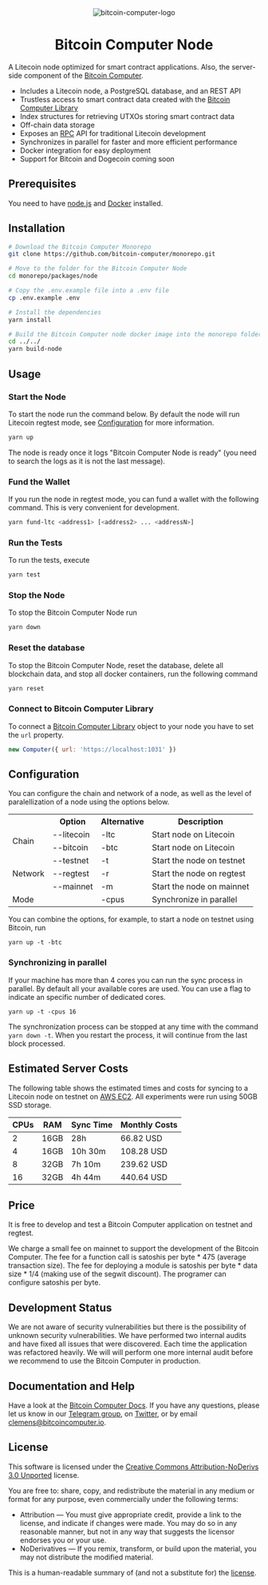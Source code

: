 <div align="center">
<img src="./imgs/bitcoin-computer-node@1x.png" alt="bitcoin-computer-logo" border="0" style="max-height: 180px"/>
    <h1>Bitcoin Computer Node</h1>
</div>

A Litecoin node optimized for smart contract applications. Also, the server-side component of the [Bitcoin Computer](http://bitcoincomputer.io/).

* Includes a Litecoin node, a PostgreSQL database, and an REST API
* Trustless access to smart contract data created with the [Bitcoin Computer Library](https://www.npmjs.com/package/@bitcoin-computer/lib)
* Index structures for retrieving UTXOs storing smart contract data
* Off-chain data storage
* Exposes an [RPC](https://litecoin.info/index.php/Litecoin_API) API for traditional Litecoin development
* Synchronizes in parallel for faster and more efficient performance
* Docker integration for easy deployment
* Support for Bitcoin and Dogecoin coming soon

## Prerequisites

You need to have [node.js](https://nodejs.org/en/) and [Docker](https://www.docker.com/) installed.

## Installation

```sh
# Download the Bitcoin Computer Monorepo
git clone https://github.com/bitcoin-computer/monorepo.git

# Move to the folder for the Bitcoin Computer Node
cd monorepo/packages/node

# Copy the .env.example file into a .env file
cp .env.example .env

# Install the dependencies
yarn install

# Build the Bitcoin Computer node docker image into the monorepo folder
cd ../../
yarn build-node

```

## Usage

### Start the Node

To start the node run the command below. By default the node will run Litecoin regtest mode, see [Configuration](#configuration) for more information.

```sh
yarn up
```

The node is ready once it logs "Bitcoin Computer Node is ready" (you need to search the logs as it is not the last message).

### Fund the Wallet

If you run the node in regtest mode, you can fund a wallet with the following command. This is very convenient for development.

```sh
yarn fund-ltc <address1> [<address2> ... <addressN>]
```

### Run the Tests

To run the tests, execute

```sh
yarn test
```

### Stop the Node

To stop the Bitcoin Computer Node run

```sh
yarn down
```

### Reset the database

To stop the Bitcoin Computer Node, reset the database, delete all blockchain data, and stop all docker containers, run the following command

```sh
yarn reset
```

### Connect to Bitcoin Computer Library

To connect a [Bitcoin Computer Library](https://www.npmjs.com/package/@bitcoin-computer/lib) object to your node you have to set the ``url`` property.

```js
new Computer({ url: 'https://localhost:1031' })
```

## Configuration

You can configure the chain and network of a node, as well as the level of paralellization of a node using the options below.

<table>
  <tr>
    <th>&nbsp;</th>
    <th>Option</th>
    <th>Alternative</th>
    <th>Description</th>
  </tr>

  <tr>
    <td rowspan="2">Chain</td>
    <td>--litecoin</td>
    <td>-ltc</td>
    <td>Start node on Litecoin</td>
  </tr>

  <tr>
    <td>--bitcoin</td>
    <td>-btc</td>
    <td>Start node on Litecoin</td>
  </tr>

  <tr>
    <td rowspan="3">Network</td>
    <td>--testnet</td>
    <td>-t</td>
    <td>Start the node on testnet</td>
  </tr>

  <tr>
    <td>--regtest</td>
    <td>-r</td>
    <td>Start the node on regtest</td>
  </tr>

  <tr>
    <td>--mainnet</td>
    <td>-m</td>
    <td>Start the node on mainnet</td>
  </tr>

  <tr>
    <td rowspan="3">Mode</td>
    <td></td>
    <td>-cpus</td>
    <td>Synchronize in parallel</td>
  </tr>
</table>

You can combine the options, for example, to start a node on testnet using Bitcoin, run

```shell
yarn up -t -btc
```

### Synchronizing in parallel

If your machine has more than 4 cores you can run the sync process in parallel. By default all your available cores are used. You can use a flag to indicate an specific number of dedicated cores.

```shell
yarn up -t -cpus 16
```

The synchronization process can be stopped at any time with the command ```yarn down -t```. When you restart the process, it will continue from the last block processed.

## Estimated Server Costs

The following table shows the estimated times and costs for syncing to a Litecoin node on testnet on [AWS EC2](https://aws.amazon.com/ec2/pricing/on-demand/). All experiments were run using 50GB SSD storage.


| CPUs | RAM  | Sync Time | Monthly Costs  |
|------|------|-----------|----------------|
| 2    | 16GB | 28h       | 66.82 USD      |
| 4    | 16GB | 10h 30m   | 108.28 USD     |
| 8    | 32GB | 7h 10m    | 239.62 USD     |
| 16   | 32GB | 4h 44m    | 440.64 USD     |

## Price

It is free to develop and test a Bitcoin Computer application on testnet and regtest.

We charge a small fee on mainnet to support the development of the Bitcoin Computer. The fee for a function call is satoshis per byte * 475 (average transaction size). The fee for deploying a module is satoshis per byte * data size * 1/4 (making use of the segwit discount). The programer can configure satoshis per byte.

## Development Status

We are not aware of security vulnerabilities but there is the possibility of unknown security vulnerabilities. We have performed two internal audits and have fixed all issues that were discovered. Each time the application was refactored heavily. We will will perform one more internal audit before we recommend to use the Bitcoin Computer in production.

## Documentation and Help

Have a look at the [Bitcoin Computer Docs](https://docs.bitcoincomputer.io/). If you have any questions, please let us know in our <a href="https://t.me/thebitcoincomputer">Telegram group</a>, on <a href="https://twitter.com/TheBitcoinToken">Twitter</a>, or by email clemens@bitcoincomputer.io.

## License

This software is licensed under the [Creative Commons Attribution-NoDerivs 3.0 Unported](https://creativecommons.org/licenses/by-nd/3.0/) license.

You are free to: share, copy, and redistribute the material in any medium or format for any purpose, even commercially under the following terms:

* Attribution — You must give appropriate credit, provide a link to the license, and indicate if changes were made. You may do so in any reasonable manner, but not in any way that suggests the licensor endorses you or your use.
* NoDerivatives — If you remix, transform, or build upon the material, you may not distribute the modified material.

This is a human-readable summary of (and not a substitute for) the [license](https://creativecommons.org/licenses/by-nd/3.0/legalcode).
